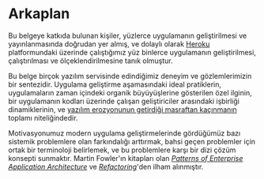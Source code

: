 Arkaplan
==========

Bu belgeye katkıda bulunan kişiler, yüzlerce uygulamanın geliştirilmesi ve yayınlanmasında doğrudan yer almış, ve dolaylı olarak <a href="http://www.heroku.com/" target="_blank">Heroku</a> platformundaki üzerinde çalıştığımız yüz binlerce uygulamanın geliştirilmesi, çalıştırılması ve ölçeklendirilmesine tanık olmuştur.

Bu belge birçok yazılım servisinde edindiğimiz deneyim ve gözlemlerimizin bir sentezidir. Uygulama geliştirme aşamasındaki ideal pratiklerin, uygulamaların zaman içindeki organik büyüyüşlerine gösterilen özel ilginin, bir uygulamanın kodları üzerinde çalışan geliştiriciler arasındaki işbirliği dinamiklerinin, ve <a href="http://blog.heroku.com/archives/2011/6/28/the_new_heroku_4_erosion_resistance_explicit_contracts/" target="_blank">yazılım erozyonunun getirdiği masraftan kaçınmanın</a> toplamı niteliğindedir.

Motivasyonumuz modern uygulama geliştirmelerinde gördüğümüz bazı sistemik problemlere olan farkındalığı arttırmak, bahsi geçen problemler için ortak bir terminoloji belirlemek, ve bu problemlere karşı bir dizi çözüm konsepti sunmaktır. Martin Fowler'ın kitapları olan *<a href="https://books.google.com/books/about/about/Patterns_of_enterprise_application_archi.html?id=FyWZt5DdvFkC" target="_blank">Patterns of Enterprise Application Architecture</a>* ve *<a href="https://books.google.com/books/about/Refactoring.html?id=1MsETFPD3I0C" target="_blank">Refactoring</a>*'den ilham alınmıştır.
